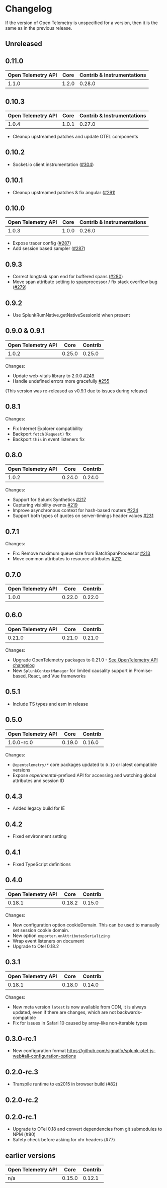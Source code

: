 # Changelog

If the version of Open Telemetry is unspecified for a version, then it is the same as in the previous release.

## Unreleased

## 0.11.0

| Open Telemetry API | Core  | Contrib & Instrumentations |
| ------------------ | ----- | -------------------------- |
| 1.1.0              | 1.2.0 | 0.28.0                     |

## 0.10.3

| Open Telemetry API | Core  | Contrib & Instrumentations |
| ------------------ | ----- | -------------------------- |
| 1.0.4              | 1.0.1 | 0.27.0                     |

- Cleanup upstreamed patches and update OTEL components

## 0.10.2

- Socket.io client instrumentation ([#304](https://github.com/signalfx/splunk-otel-js-web/pull/304))

## 0.10.1

- Cleanup upstreamed patches & fix angular ([#291](https://github.com/signalfx/splunk-otel-js-web/pull/291))

## 0.10.0

| Open Telemetry API | Core  | Contrib & Instrumentations |
| ------------------ | ----- | -------------------------- |
| 1.0.3              | 1.0.0 | 0.26.0                     |

- Expose tracer config ([#287](https://github.com/signalfx/splunk-otel-js-web/pull/287))
- Add session based sampler ([#287](https://github.com/signalfx/splunk-otel-js-web/pull/287))

## 0.9.3

- Correct longtask span end for buffered spans ([#280](https://github.com/signalfx/splunk-otel-js-web/pull/280))
- Move span attribute setting to spanprocessor / fix stack overflow bug ([#279](https://github.com/signalfx/splunk-otel-js-web/pull/279))

## 0.9.2

- Use SplunkRumNative.getNativeSessionId when present

## 0.9.0 & 0.9.1

| Open Telemetry API | Core   | Contrib |
| ------------------ | ------ | ------- |
| 1.0.2              | 0.25.0 | 0.25.0  |

Changes:

- Update web-vitals library to 2.0.0 [#249](https://github.com/signalfx/splunk-otel-js-web/pull/249)
- Handle undefined errors more gracefully [#255](https://github.com/signalfx/splunk-otel-js-web/pull/255)

(This version was re-released as v0.9.1 due to issues during release)

## 0.8.1

Changes:

- Fix Internet Explorer compatibility
- Backport `fetch(Request)` fix
- Backport `this` in event listeners fix

## 0.8.0

| Open Telemetry API | Core   | Contrib |
| ------------------ | ------ | ------- |
| 1.0.2              | 0.24.0 | 0.24.0  |

Changes:

- Support for Splunk Synthetics [#217](https://github.com/signalfx/splunk-otel-js-web/pull/217)
- Capturing visibility events [#219](https://github.com/signalfx/splunk-otel-js-web/pull/219)
- Improve asynchronous context for hash-based routers [#224](https://github.com/signalfx/splunk-otel-js-web/pull/224)
- Support both types of quotes on server-timings header values [#231](https://github.com/signalfx/splunk-otel-js-web/pull/231)

## 0.7.1

Changes:

- Fix: Remove maximum queue size from BatchSpanProcessor [#213](https://github.com/signalfx/splunk-otel-js-web/pull/213)
- Move common attributes to resource attributes [#212](https://github.com/signalfx/splunk-otel-js-web/pull/212)

## 0.7.0

| Open Telemetry API | Core   | Contrib |
| ------------------ | ------ | ------- |
| 1.0.0              | 0.22.0 | 0.22.0  |

## 0.6.0

| Open Telemetry API | Core   | Contrib |
| ------------------ | ------ | ------- |
| 0.21.0             | 0.21.0 | 0.21.0  |

Changes:

- Upgrade OpenTelemetry packages to 0.21.0 - [See OpenTelemetry API changelog](https://github.com/open-telemetry/opentelemetry-js-api#0200-to-0210)
- New `SplunkContextManager` for limited causality support in Promise-based, React, and Vue frameworks

## 0.5.1

- Include TS types and esm in release

## 0.5.0

| Open Telemetry API | Core   | Contrib |
| ------------------ | ------ | ------- |
| 1.0.0-rc.0         | 0.19.0 | 0.16.0  |

Changes:

- `@opentelemetry/*` core packages updated to `0.19` or latest compatible versions
- Expose _experimental_-prefixed API for accessing and watching global attributes and session ID

## 0.4.3

- Added legacy build for IE

## 0.4.2

- Fixed environment setting

## 0.4.1

- Fixed TypeScript definitions

## 0.4.0

| Open Telemetry API | Core   | Contrib |
| ------------------ | ------ | ------- |
| 0.18.1             | 0.18.2 | 0.15.0  |

Changes:

- New configuration option cookieDomain. This can be used to manually set session cookie domain.
- New option `exporter.onAttributesSerializing`
- Wrap event listeners on document
- Upgrade to Otel 0.18.2

## 0.3.1

| Open Telemetry API | Core   | Contrib |
| ------------------ | ------ | ------- |
| 0.18.1             | 0.18.0 | 0.14.0  |

Changes:

- New meta version `latest` is now available from CDN, it is always updated, even if there are changes, which are not backwards-compatible
- Fix for issues in Safari 10 caused by array-like non-iterable types

## 0.3.0-rc.1

- New configuration format <https://github.com/signalfx/splunk-otel-js-web#all-configuration-options>

## 0.2.0-rc.3

- Transpile runtime to es2015 in browser build (#82)

## 0.2.0-rc.2

## 0.2.0-rc.1

- Upgrade to OTel 0.18 and convert dependencies from git submodules to NPM (#80)
- Safety check before asking for xhr headers (#77)

## earlier versions

| Open Telemetry API | Core   | Contrib |
| ------------------ | ------ | ------- |
| n/a                | 0.15.0 | 0.12.1  |
